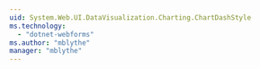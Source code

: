 ```yaml
---
uid: System.Web.UI.DataVisualization.Charting.ChartDashStyle
ms.technology: 
  - "dotnet-webforms"
ms.author: "mblythe"
manager: "mblythe"
---
```

